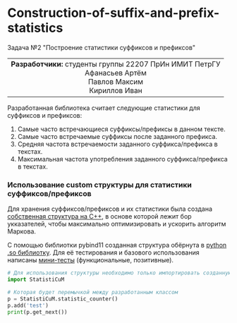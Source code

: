 # Construction-of-suffix-and-prefix-statistics
Задача №2 "Построение статистики суффиксов и префиксов"  
  
<table style="border-collapse: collapse; border: none;">
  <tr style="border: none;">
    <td style="border: none;"><b>Разработчики:</b> студенты группы 22207 ПрИн ИМИТ ПетрГУ <br>
                             <center> Афанасьев Артём <br>
                                        Павлов Максим <br>
                                        Кириллов Иван </center>
    </td>
  </tr>
</table>
  
Разработанная библиотека считает следующие статистики для суффиксов и префиксов:  
1. Cамые часто встречающиеся суффиксы/префиксы в данном тексте.  
2. Самые часто встречаемые суффиксы после заданного префикса.  
3. Средняя частота встречаемости заданного суффикса/префикса в текстах.  
4. Максимальная частота употребления заданного суффикса/префикса в текстах.  
  
### Использование custom структуры для статистики суффиксов/префиксов
Для хранения суффиксов/префиксов и их статистики была создана [собственная структура на C++](https://github.com/Flexagen/Construction-of-suffix-and-prefix-statistics/blob/main/cpp_code/statistic_counter.cpp), в основе которой лежит бор укказателей, чтобы максимально оптимизировать и ускорить алгоритм Маркова.  
  
С помощью библиотки pybind11 созданная структура обёрнута в [python .so библиотку](https://github.com/Flexagen/Construction-of-suffix-and-prefix-statistics/blob/main/python_code/statistics.so). Для её тестирования и базового использования написаны [мини-тесты](https://github.com/Flexagen/Construction-of-suffix-and-prefix-statistics/blob/main/python_code/test.py) (функциональные, позитивные).  
```python
# Для использования структуры необходимо только импортировать созданную обёртку
import StatistiCuM

# Которая будет перемычкой между разработанным классом
p = StatistiCuM.statistic_counter()
p.add('test')
print(p.get_next())
```
